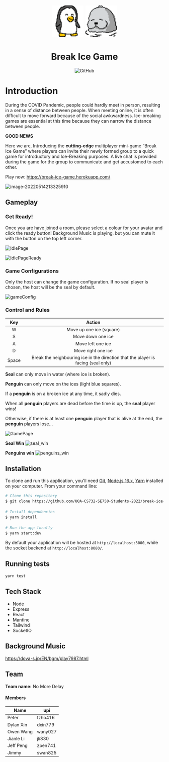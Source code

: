 <h1 align="center">
  <br>
  <img src="./resources/Penguin_Front_LeftRight.png?raw=true&sanitize=true" alt="Penguin" width="100">
  <img src="./resources/seal_left.png?raw=true&sanitize=true" alt="Seal" width="100">
</h1>

<h1 align="center">Break Ice Game</h1>

<p align="center">
  <img alt="GitHub" src="https://img.shields.io/badge/license-MIT-blue">
</p>

# Introduction

During the COVID Pandemic, people could hardly meet in person, resulting in a sense of distance between people. When meeting online, it is often difficult to move forward because of the social awkwardness. Ice-breaking games are essential at this time because they can narrow the distance between people.

**GOOD NEWS**

Here we are, Introducing the **cutting-edge** multiplayer mini-game “Break Ice Game” where players can invite their newly formed group to a quick game for introductory and Ice-Breaking purposes. A live chat is provided during the game for the group to communicate and get accustomed to each other.

Play now: https://break-ice-game.herokuapp.com/

![image-20220514213325910](https://user-images.githubusercontent.com/62285883/168422575-8eac6b48-9c91-490f-ab14-68314cc02c05.png)

## Gameplay

### Get Ready!

Once you are have joined a room, please select a colour for your avatar and click the ready button!
Background Music is playing, but you can mute it with the button on the top left corner.

![IdlePage](https://user-images.githubusercontent.com/61868315/168454458-b3110682-7c2c-4842-baf2-3600df60c8e5.png)

![IdlePageReady](https://user-images.githubusercontent.com/61868315/168454466-e8bab651-18fb-4777-b481-2d8c85dae4dd.png)



### Game Configurations

Only the host can change the game configuration. If no seal player is chosen, the host will be the seal by default.

![gameConfig](https://user-images.githubusercontent.com/61868315/168454521-fd8725ec-42ef-4be6-a8ad-7a3f27f1e54b.png)

### Control and Rules

|  Key  |                                      Action                                       |
| :---: | :-------------------------------------------------------------------------------: |
|   W   |                             Move up one ice (square)                              |
|   S   |                                 Move down one ice                                 |
|   A   |                                 Move left one ice                                 |
|   D   |                                Move right one ice                                 |
| Space | Break the neighbouring ice in the direction that the player is facing (seal only) |

**Seal** can only move in water (where ice is broken).

**Penguin** can only move on the ices (light blue squares).

If a **penguin** is on a broken ice at any time, it sadly dies.

When all **penguin** players are dead before the time is up, the **seal** player wins!

Otherwise, if there is at least one **penguin** player that is alive at the end, the **penguin** players lose...

![GamePage](https://user-images.githubusercontent.com/61868315/168454599-2f8ac712-8abc-4693-9e09-325a3a3504df.png)

**Seal Win**
![seal_win](https://user-images.githubusercontent.com/61868315/168454604-fc51b77c-31e8-4892-b145-c6d89871e96d.png)

**Penguins win**
![penguins_win](https://user-images.githubusercontent.com/61868315/168454637-efc54a0f-6194-4a86-8a08-19cab2409953.png)



## Installation

To clone and run this application, you'll need [Git](https://git-scm.com), [Node.js 16.x](https://nodejs.org/en/download/), [Yarn](https://yarnpkg.com/getting-started/install) installed on your computer. From your command line:

```bash
# Clone this repository
$ git clone https://github.com/UOA-CS732-SE750-Students-2022/break-ice-game

# Install dependencies
$ yarn install

# Run the app locally
$ yarn start:dev
```

By default your application will be hosted at `http://localhost:3000`, while the
socket backend at `http://localhost:8080/`.

## Running tests

```bash
yarn test
```

## Tech Stack

- Node
- Express
- React
- Mantine
- Tailwind
- SocketIO

## Background Music

https://dova-s.jp/EN/bgm/play7987.html

## Team

**Team name:** No More Delay

#### **Members**

| Name      | upi     |
| --------- | ------- |
| Peter     | tzho416 |
| Dylan Xin | dxin779 |
| Owen Wang | wany027 |
| Jianle Li | jli830  |
| Jeff Peng | zpen741 |
| Jimmy     | swan825 |
